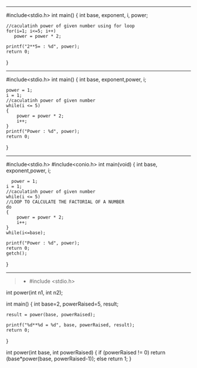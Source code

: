 
---------------------------------------------------------------
#include<stdio.h>
int main()
{
    int base, exponent, i, power;

   
    //caculatinh power of given number using for loop
    for(i=1; i<=5; i++)
       power = power * 2;

    printf("2**5= : %d", power);
    return 0;
}






---------------------------------------------------------------

#include<stdio.h>
int main()
{
    int base, exponent,power, i;

    power = 1;
    i = 1;
    //caculatinh power of given number
    while(i <= 5)
    {
        power = power * 2;
        i++;
    }
    printf("Power : %d", power);
    return 0;
}



---------------------------------------------------------------

#include<stdio.h>
#include<conio.h>
int main(void)
{
     int base, exponent,power, i;
 
      power = 1;
    i = 1;
    //caculatinh power of given number
    while(i <= 5)
    //LOOP TO CALCULATE THE FACTORIAL OF A NUMBER
    do
    {
        power = power * 2;
        i++;
    }
	while(i<=base);
    
    printf("Power : %d", power);
    return 0;
    getch();
}


---------------------------------------------------------------
>* #include <stdio.h>

int power(int n1, int n2);

int main()
{
    int base=2, powerRaised=5, result;

 
    result = power(base, powerRaised);

    printf("%d**%d = %d", base, powerRaised, result);
    return 0;
}

int power(int base, int powerRaised)
{
    if (powerRaised != 0)
        return (base*power(base, powerRaised-1));
    else
        return 1;
}
